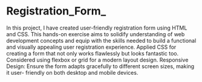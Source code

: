 # Registration_Form_
In this project, I have created user-friendly registration form using
HTML and CSS. This hands-on exercise aims to solidify  understanding of web development
concepts and equip  with the skills needed to build a functional and visually appealing user
registration experience.
Applied CSS for creating a form that not only works  flawlessly but looks fantastic too. Considered using flexbox or grid for a modern layout design.
Responsive Design: Ensure the form adapts gracefully to different screen sizes, making it user-
friendly on both desktop and mobile devices.
